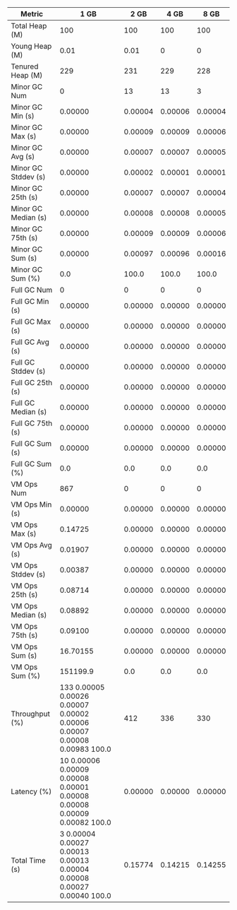 | Metric | 1 GB | 2 GB | 4 GB | 8 GB |
|------|----|----|----|----|
| Total Heap (M) | 100 | 100 | 100 | 100 |
| Young Heap (M) | 0.01 | 0.01 | 0 | 0 |
| Tenured Heap (M) | 229 | 231 | 229 | 228 |
| Minor GC Num | 0 | 13 | 13 | 3 |
| Minor GC Min (s) | 0.00000 | 0.00004 | 0.00006 | 0.00004 |
| Minor GC Max (s) | 0.00000 | 0.00009 | 0.00009 | 0.00006 |
| Minor GC Avg (s) | 0.00000 | 0.00007 | 0.00007 | 0.00005 |
| Minor GC Stddev (s) | 0.00000 | 0.00002 | 0.00001 | 0.00001 |
| Minor GC 25th (s) | 0.00000 | 0.00007 | 0.00007 | 0.00004 |
| Minor GC Median (s) | 0.00000 | 0.00008 | 0.00008 | 0.00005 |
| Minor GC 75th (s) | 0.00000 | 0.00009 | 0.00009 | 0.00006 |
| Minor GC Sum (s) | 0.00000 | 0.00097 | 0.00096 | 0.00016 |
| Minor GC Sum (%) | 0.0 | 100.0 | 100.0 | 100.0 |
| Full GC Num | 0 | 0 | 0 | 0 |
| Full GC Min (s) | 0.00000 | 0.00000 | 0.00000 | 0.00000 |
| Full GC Max (s) | 0.00000 | 0.00000 | 0.00000 | 0.00000 |
| Full GC Avg (s) | 0.00000 | 0.00000 | 0.00000 | 0.00000 |
| Full GC Stddev (s) | 0.00000 | 0.00000 | 0.00000 | 0.00000 |
| Full GC 25th (s) | 0.00000 | 0.00000 | 0.00000 | 0.00000 |
| Full GC Median (s) | 0.00000 | 0.00000 | 0.00000 | 0.00000 |
| Full GC 75th (s) | 0.00000 | 0.00000 | 0.00000 | 0.00000 |
| Full GC Sum (s) | 0.00000 | 0.00000 | 0.00000 | 0.00000 |
| Full GC Sum (%) | 0.0 | 0.0 | 0.0 | 0.0 |
| VM Ops Num | 867 | 0 | 0 | 0 |
| VM Ops Min (s) | 0.00000 | 0.00000 | 0.00000 | 0.00000 |
| VM Ops Max (s) | 0.14725 | 0.00000 | 0.00000 | 0.00000 |
| VM Ops Avg (s) | 0.01907 | 0.00000 | 0.00000 | 0.00000 |
| VM Ops Stddev (s) | 0.00387 | 0.00000 | 0.00000 | 0.00000 |
| VM Ops 25th (s) | 0.08714 | 0.00000 | 0.00000 | 0.00000 |
| VM Ops Median (s) | 0.08892 | 0.00000 | 0.00000 | 0.00000 |
| VM Ops 75th (s) | 0.09100 | 0.00000 | 0.00000 | 0.00000 |
| VM Ops Sum (s) | 16.70155 | 0.00000 | 0.00000 | 0.00000 |
| VM Ops Sum (%) | 151199.9 | 0.0 | 0.0 | 0.0 |
| Throughput (%) | 133	0.00005	0.00026	0.00007	0.00002	0.00006	0.00007	0.00008	0.00983	100.0 | 412 | 336 | 330 |
| Latency (%) | 10	0.00006	0.00009	0.00008	0.00001	0.00008	0.00008	0.00009	0.00082	100.0 | 0.00000 | 0.00000 | 0.00000 |
| Total Time (s) | 3	0.00004	0.00027	0.00013	0.00013	0.00004	0.00008	0.00027	0.00040	100.0 | 0.15774 | 0.14215 | 0.14255 |
